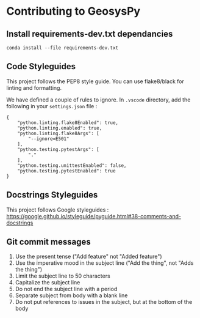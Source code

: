 # Contributing to GeosysPy

## Install requirements-dev.txt dependancies

```
conda install --file requirements-dev.txt
```

## Code Styleguides

This project follows the PEP8 style guide. You can use flake8/black for linting and formatting. 

We have defined a couple of rules to ignore.
In `.vscode` directory, add the following in your `settings.json` file :
```
{
    "python.linting.flake8Enabled": true,
    "python.linting.enabled": true,
    "python.linting.flake8Args": [
        "--ignore=E501"
    ],
    "python.testing.pytestArgs": [
        "."
    ],
    "python.testing.unittestEnabled": false,
    "python.testing.pytestEnabled": true
}
```

## Docstrings Styleguides

This project follows Google styleguides : https://google.github.io/styleguide/pyguide.html#38-comments-and-docstrings

## Git commit messages 

1. Use the present tense ("Add feature" not "Added feature")
2. Use the imperative mood in the subject line ("Add the thing", not "Adds the thing")
3. Limit the subject line to 50 characters
4. Capitalize the subject line
5. Do not end the subject line with a period
6. Separate subject from body with a blank line
7. Do not put references to issues in the subject, but at the bottom of the body
